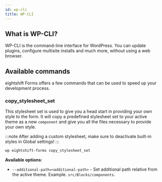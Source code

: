 ```yaml
---
id: wp-cli
title: WP-CLI
---
```


## What is WP-CLI?

WP-CLI is the command-line interface for WordPress. You can update plugins, configure multisite installs and much more, without using a web browser.

## Available commands

eightshift Forms offers a few commands that can be used to speed up your development process.

### copy_stylesheet_set

This stylesheet set is used to give you a head start in providing your own style to the form. It will copy a predefined stylesheet set to your active theme as a new `component` and give you all the files necessary to provide your own style.

:::note
After adding a custom stylesheet, make sure to deactivate built-in styles in Global settings!
:::

``` bash
wp eightshift-forms copy_stylesheet_set
```

**Available options**:
* `--additional-path=<additional-path>` - Set additional path relative from the active theme. Example. `src/Blocks/components`.
